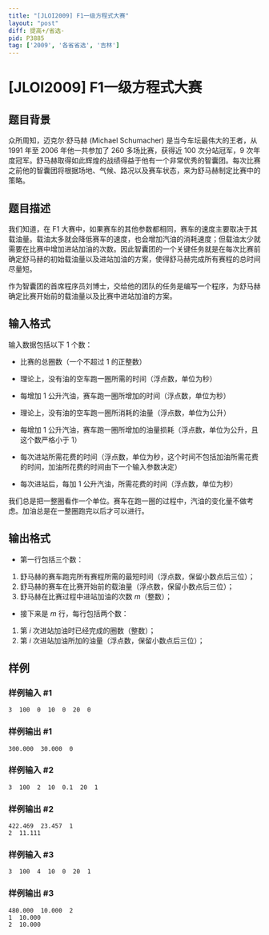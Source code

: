 ```yaml
---
title: "[JLOI2009] F1一级方程式大赛"
layout: "post"
diff: 提高+/省选-
pid: P3885
tag: ['2009', '各省省选', '吉林']
---
```

# [JLOI2009] F1一级方程式大赛
## 题目背景

众所周知，迈克尔·舒马赫 (Michael  Schumacher) 是当今车坛最伟大的王者，从 1991 年至 2006 年他一共参加了 260 多场比赛，获得近 100 次分站冠军，9 次年度冠军。舒马赫取得如此辉煌的战绩得益于他有一个非常优秀的智囊团。每次比赛之前他的智囊团将根据场地、气候、路况以及赛车状态，来为舒马赫制定比赛中的策略。

## 题目描述

我们知道，在 F1 大赛中，如果赛车的其他参数都相同，赛车的速度主要取决于其载油量。载油太多就会降低赛车的速度，也会增加汽油的消耗速度；但载油太少就需要在比赛中增加进站加油的次数。因此智囊团的一个关键任务就是在每次比赛前确定舒马赫的初始载油量以及进站加油的方案，使得舒马赫完成所有赛程的总时间尽量短。


作为智囊团的首席程序员刘博士，交给他的团队的任务是编写一个程序，为舒马赫确定比赛开始前的载油量以及比赛中进站加油的方案。

## 输入格式

输入数据包括以下 $1$ 个数：

- 比赛的总圈数（一个不超过 $1$ 的正整数）

- 理论上，没有油的空车跑一圈所需的时间（浮点数，单位为秒）

- 每增加 $1$ 公升汽油，赛车跑一圈所增加的时间（浮点数，单位为秒）

- 理论上，没有油的空车跑一圈所消耗的油量（浮点数，单位为公升）

- 每增加 $1$ 公升汽油，赛车跑一圈所增加的油量损耗（浮点数，单位为公升，且这个数严格小于 $1$）

- 每次进站所需花费的时间（浮点数，单位为秒，这个时间不包括加油所需花费的时间，加油所花费的时间由下一个输入参数决定）

- 每次进站后，每加 $1$ 公升汽油，所需花费的时间（浮点数，单位为秒）

我们总是把一整圈看作一个单位。赛车在跑一圈的过程中，汽油的变化量不做考虑。加油总是在一整圈跑完以后才可以进行。

## 输出格式

- 第一行包括三个数：

 1. 舒马赫的赛车跑完所有赛程所需的最短时间（浮点数，保留小数点后三位）；
 2. 舒马赫的赛车在比赛开始前的载油量（浮点数，保留小数点后三位）；
 3. 舒马赫在比赛过程中进站加油的次数 $m$（整数）；


- 接下来是 $m$ 行，每行包括两个数：

 1. 第 $i$ 次进站加油时已经完成的圈数（整数）；
 2. 第 $i$ 次进站加油所加的油量（浮点数，保留小数点后三位）；

## 样例

### 样例输入 #1
```
3  100  0  10  0  20  0
```
### 样例输出 #1
```
300.000  30.000  0
```
### 样例输入 #2
```
3  100  2  10  0.1  20  1
```
### 样例输出 #2
```
422.469  23.457  1
2  11.111

```
### 样例输入 #3
```
3  100  4  10  0  20  1
```
### 样例输出 #3
```
480.000  10.000  2
1  10.000
2  10.000

```
